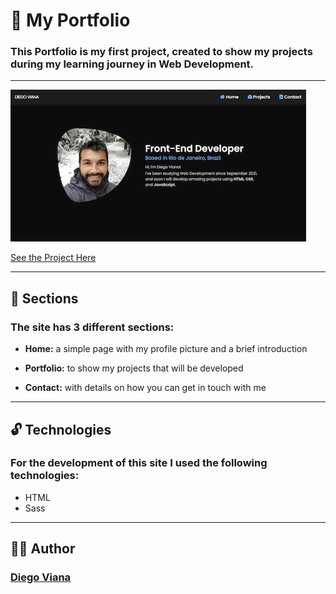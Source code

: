# 🌱 My Portfolio

###  This Portfolio is my first project, created to show my projects during my learning journey in Web Development.

---

![Result of the project](./imgs-readme/portfolio-pic.jpg)

[See the Project Here](https://diegovianaf.github.io/portfolio/)

---

## 📍 Sections
### The site has 3 different sections:

- **Home:** a simple page with my profile picture and a brief introduction

- **Portfolio:** to show my projects that will be developed

- **Contact:** with details on how you can get in touch with me
<!-- - **About:** -->
---

## 🔓 Technologies
### For the development of this site I used the following technologies:

- HTML
- Sass

---

## 👨‍💻 Author
### [Diego Viana](https://diegovianaf.github.io/portfolio/)
